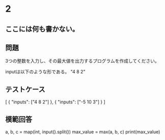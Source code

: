 # 2
ここには何も書かない。
---
## 問題

3つの整数を入力し、その最大値を出力するプログラムを作成してください。

inputは以下のような形である。
"4 8 2"

## テストケース

[
	{
		"inputs": ["4 8 2"]
	},
	{
		"inputs": ["-5 10 3"]
	}
]

## 模範回答
a, b, c = map(int, input().split())
max_value = max(a, b, c)
print(max_value)
